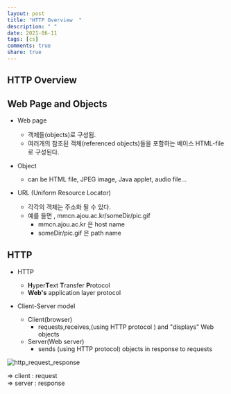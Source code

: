 ```yaml
---
layout: post
title: "HTTP Overview  "
description: " "
date: 2021-06-11
tags: [cs]
comments: true
share: true
---
```


## HTTP Overview  

## Web Page and Objects

* Web page
  * 객체들(objects)로 구성됨.
  * 여러개의 참조된 객체(referenced objects)들을 포함하는 베이스 HTML-file로 구성된다. 
  
* Object 
  * can be HTML file, JPEG image, Java applet, audio file...

* URL (Uniform Resource Locator)
  * 각각의 객체는 주소화 될 수 있다.
  * 예를 들면 , mmcn.ajou.ac.kr/someDir/pic.gif 
    * mmcn.ajou.ac.kr 은 host name 
    * someDir/pic.gif 은 path name 

## HTTP 

* HTTP 
  * **H**yper**T**ext **T**ransfer **P**rotocol
  * **Web's** application layer protocol

* Client-Server model
  * Client(browser)
    * requests,receives,(using HTTP protocol ) and "displays" Web objects
  * Server(Web server)
    * sends (using HTTP protocol) objects in response to requests

![http_request_response](https://user-images.githubusercontent.com/38216027/71318088-24a75e00-24cf-11ea-96da-c4480922e083.png)

=> client : request 
<br>=> server : response 